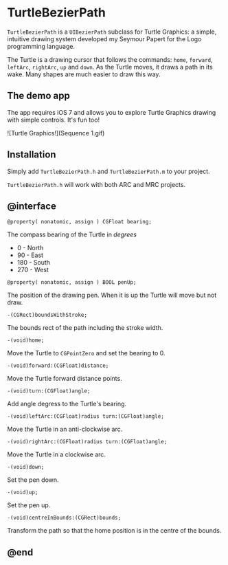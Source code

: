 TurtleBezierPath
===================

`TurtleBezierPath` is a `UIBezierPath` subclass for Turtle Graphics: a simple, intuitive drawing system developed my Seymour Papert for the Logo programming language.

The Turtle is a drawing cursor that follows the commands: `home`, `forward`, `leftArc`, `rightArc`, `up` and `down`. As the Turtle moves, it draws a path in its wake. Many shapes are much easier to draw this way.

The demo app
------------------

The app requires iOS 7 and allows you to explore Turtle Graphics drawing with simple controls. It's fun too!

![Turtle Graphics!](Sequence 1.gif)

Installation
------------------
Simply add `TurtleBezierPath.h` and `TurtleBezierPath.m` to your project.

`TurtleBezierPath.h` will work with both ARC and MRC projects.

@interface
-----
`@property( nonatomic, assign ) CGFloat bearing;`

The compass bearing of the Turtle in *degrees*

* 0 - North
* 90 - East
* 180 - South
* 270 - West

`@property( nonatomic, assign ) BOOL penUp;`

The position of the drawing pen. When it is up the Turtle will move but not draw.

`-(CGRect)boundsWithStroke;`

The bounds rect of the path including the stroke width.

`-(void)home;`

Move the Turtle to `CGPointZero` and set the bearing to 0.

`-(void)forward:(CGFloat)distance;`

Move the Turtle forward distance points.

`-(void)turn:(CGFloat)angle;`

Add angle degress to the Turtle's bearing.

`-(void)leftArc:(CGFloat)radius turn:(CGFloat)angle;`

Move the Turtle in an anti-clockwise arc.

`-(void)rightArc:(CGFloat)radius turn:(CGFloat)angle;`

Move the Turtle in a clockwise arc.

`-(void)down;`

Set the pen down.

`-(void)up;`

Set the pen up.

`-(void)centreInBounds:(CGRect)bounds;`

Transform the path so that the home position is in the centre of the bounds.

@end
-----

